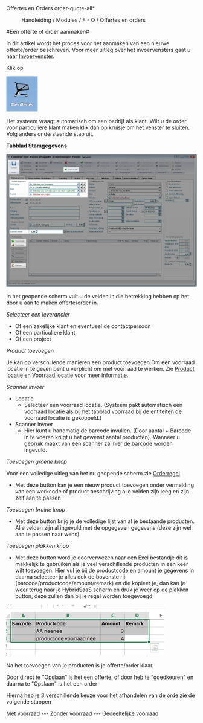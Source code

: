 <properties>
	<page>
		<title>Offertes en Orders</title>
		<description>Offertes en Orders</description>
		<context>order-quote-all*</context>
	</page>
	<menu>
		<position>Handleiding / Modules / F - O / Offertes en orders</position> 
		<title>Offerte-Order aanmaken</title>
	</menu>
</properties>

#Een offerte of order aanmaken#
<description>



In dit artikel wordt het proces voor het aanmaken van een nieuwe offerte/order beschreven. Voor meer uitleg over het invoervensters gaat u naar [Invoervenster](http://hybridsaas.support/in/dialog/dlgorder).

Klik op

![](images/map-alleoffertes.PNG) 

Het systeem vraagt automatisch om een bedrijf als klant. Wilt u de order voor particuliere klant maken klik dan op kruisje om het venster te sluiten. Volg anders onderstaande stap uit.

**Tabblad Stamgegevens**

![](images/offertes-aanmaken-stamgegevens-uitgelicht.jpg)

In het geopende scherm vult u de velden in die betrekking hebben op het door u aan te maken offerte/order in.

*Selecteer een leverancier*

- Of een zakelijke klant en eventueel de contactpersoon
- Of een particuliere klant
- Of een project

*Product toevoegen*

Je kan op verschillende manieren een product toevoegen
Om een voorraad locatie in te geven bent u verplicht om met voorraad te werken.
Zie [Product locatie](http://hybridsaas.support/in/query/product-locations) en [Voorraad locatie](http://hybridsaas.support/in/query/stock-locations) voor meer informatie.

		
*Scanner invoer*

- Locatie
	- Selecteer een voorraad locatie. (Systeem pakt automatisch een voorraad locatie als bij het tabblad voorraad bij de entiteiten de voorraad locatie is gekoppeld.)
- Scanner invoer
	- Hier kunt u handmatig de barcode invullen. (Door aantal + Barcode in te voeren krijgt u het gewenst aantal producten). Wanneer u gebruik maakt van een scanner zal hier de barcode worden ingevuld.


*Toevoegen groene knop*

Voor een volledige uitleg van het nu geopende scherm zie [Orderregel](http://hybridsaas.support/in/dialog/dlgorder-line)

- Met deze button kan je een nieuw product toevoegen onder vermelding van een werkcode of product beschrijving alle velden zijn leeg en zijn zelf aan te passen 

*Toevoegen bruine knop*

- Met deze button krijg je de volledige lijst van al je bestaande producten. Alle velden zijn al ingevuld met de opgegeven gegevens (deze zijn wel aan te passen naar wens)

*Toevoegen plakken knop*

- Met deze button word je doorverwezen naar een Exel bestandje dit is makkelijk te gebruiken als je veel 
verschillende producten in een keer wilt toevoegen.
Hier vul je bij de productcode en amount je gegevens in daarna selecteer je alles ook de bovenste rij (barcode/productcode/amount/remark) en die kopieer je, dan kan je weer terug naar je HybridSaaS scherm en druk je weer op de plakken button, deze zullen dan bij je regel worden toegevoegd

![](images/toevoegen-plakken.PNG)

Na het toevoegen van je producten is je offerte/order klaar.

Door direct te "Opslaan" is het een offerte, of door heb te "goedkeuren" en daarna te "Opslaan" is het een order

Hierna heb je 3 verschillende keuze voor het afhandelen van de orde zie de volgende stappen

[Met voorraad](http://hybridsaas.support/pages/handleiding/modules/F-O/offerte-en-orders/een-order-afhandelen-met-voorraad) --- [Zonder voorraad](http://hybridsaas.support/pages/handleiding/modules/F-O/offerte-en-orders/een-order-afhandelen-zonder-voorraad) --- [Gedeeltelijke voorraad](http://hybridsaas.support/pages/handleiding/modules/F-O/offerte-en-orders/een-order-afhandelen-gedeeltelijke-voorraad)